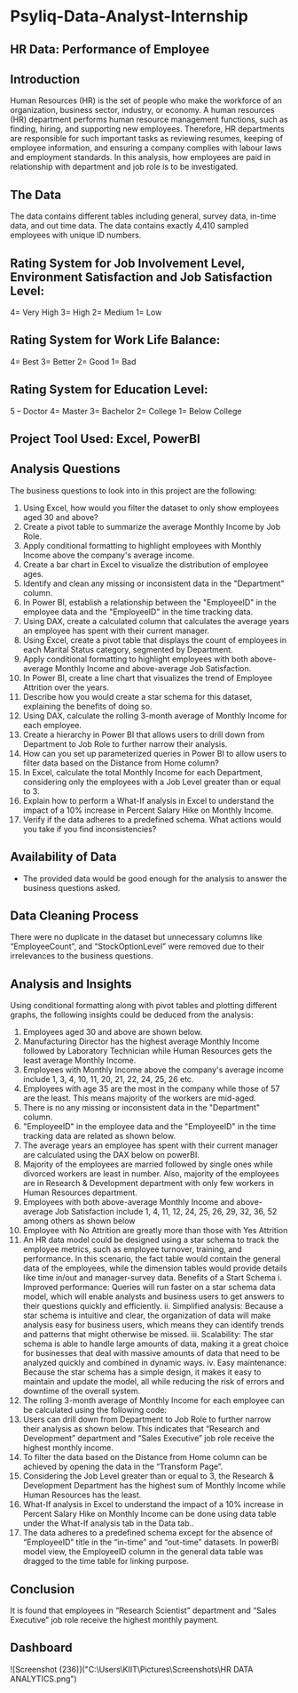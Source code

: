 # Psyliq-Data-Analyst-Internship
## HR Data: Performance of Employee
## Introduction
Human Resources (HR) is the set of people who make the workforce of an organization, business sector, industry, or economy. A human resources (HR) department performs human resource management functions, such as finding, hiring, and supporting new employees. Therefore, HR departments are responsible for such important tasks as reviewing resumes, keeping of employee information, and ensuring a company complies with labour laws and employment standards.
In this analysis, how employees are paid in relationship with department and job role is to be investigated.
## The Data
The data contains different tables including general, survey data, in-time data, and out time data. The data contains exactly 4,410 sampled employees with unique ID numbers.
## Rating System for Job Involvement Level, Environment Satisfaction and Job Satisfaction Level:
4= Very High
3= High
2= Medium
1= Low
## Rating System for Work Life Balance:
4= Best
3= Better
2= Good
1= Bad
## Rating System for Education Level:
5 – Doctor 
4= Master
3= Bachelor
2= College
1= Below College
## Project Tool Used: Excel, PowerBI
## Analysis Questions 
The business questions to look into in this project are the following:
1. Using Excel, how would you filter the dataset to only show employees aged 30 and above?
2. Create a pivot table to summarize the average Monthly Income by Job Role.
3. Apply conditional formatting to highlight employees with Monthly Income above the company's average income.
4. Create a bar chart in Excel to visualize the distribution of employee ages.
5. Identify and clean any missing or inconsistent data in the "Department" column.
6. In Power BI, establish a relationship between the "EmployeeID" in the employee data and the "EmployeeID" in the time tracking data.
7. Using DAX, create a calculated column that calculates the average years an employee has spent with their current manager.
8. Using Excel, create a pivot table that displays the count of employees in each Marital Status category, segmented by Department.
9. Apply conditional formatting to highlight employees with both above-average Monthly Income and above-average Job Satisfaction.
10. In Power BI, create a line chart that visualizes the trend of Employee Attrition over the years.
11. Describe how you would create a star schema for this dataset, explaining the benefits of doing so. 
12. Using DAX, calculate the rolling 3-month average of Monthly Income for each employee.
13. Create a hierarchy in Power BI that allows users to drill down from Department to Job Role to further narrow their analysis.
14. How can you set up parameterized queries in Power BI to allow users to filter data based on the Distance from Home column?
15. In Excel, calculate the total Monthly Income for each Department, considering only the employees with a Job Level greater than or equal to 3.
16. Explain how to perform a What-If analysis in Excel to understand the impact of a 10% increase in Percent Salary Hike on Monthly Income.
17. Verify if the data adheres to a predefined schema. What actions would you take if you find inconsistencies?
## Availability of Data
- The provided data would be good enough for the analysis to answer the business questions asked.
## Data Cleaning Process
There were no duplicate in the dataset but unnecessary columns like “EmployeeCount”, and “StockOptionLevel” were removed due to their irrelevances to the business questions.
## Analysis and Insights
Using conditional formatting along with pivot tables and plotting different graphs, the following insights could be deduced from the analysis:  
1. Employees aged 30 and above are shown below.
2. Manufacturing Director has the highest average Monthly Income followed by Laboratory Technician while Human Resources gets the least average Monthly Income.
3. Employees with Monthly Income above the company's average income include 1, 3, 4, 10, 11, 20, 21, 22, 24, 25, 26 etc.  
4. Employees with age 35 are the most in the company while those of 57 are the least. This means majority of the workers are mid-aged.
5. There is no any missing or inconsistent data in the "Department" column.
6. "EmployeeID" in the employee data and the "EmployeeID" in the time tracking data are related as shown below.
7. The average years an employee has spent with their current manager are calculated using the DAX below on powerBI.
8. Majority of the employees are married followed by single ones while divorced workers are least in number.  Also, majority of the employees are in Research & Development department with only few workers in Human Resources department. 
9. Employees with both above-average Monthly Income and above-average Job Satisfaction include 1, 4, 11, 12, 24, 25, 26, 29, 32, 36, 52 among others as shown below
10. Employee with No Attrition are greatly more than those with Yes Attrition 
11. An HR data model could be designed using a star schema to track the employee metrics, such as employee turnover, training, and performance. In this scenario, the fact table would contain the general data of the employees, while the dimension tables would provide details like time in/out and manager-survey data.
Benefits of a Start Schema
i.	Improved performance: Queries will run faster on a star schema data model, which will enable analysts and business users to get answers to their questions quickly and efficiently.
ii.	Simplified analysis: Because a star schema is intuitive and clear, the organization of data will make analysis easy for business users, which means they can identify trends and patterns that might otherwise be missed.
iii.	Scalability: The star schema is able to handle large amounts of data, making it a great choice for businesses that deal with massive amounts of data that need to be analyzed quickly and combined in dynamic ways.
iv.	Easy maintenance: Because the star schema has a simple design, it makes it easy to maintain and update the model, all while reducing the risk of errors and downtime of the overall system.
12. The rolling 3-month average of Monthly Income for each employee can be calculated using the following code:
13. Users can drill down from Department to Job Role to further narrow their analysis as shown below. This indicates that “Research and Development” department and “Sales Executive” job role receive the highest monthly income.
14. To filter the data based on the Distance from Home column can be achieved by opening the data in the “Transform Page”.
 15. Considering the Job Level greater than or equal to 3, the Research & Development Department has the highest sum of Monthly Income while Human Resources has the least.
 16. What-If analysis in Excel to understand the impact of a 10% increase in Percent Salary Hike on Monthly Income can be done using data table under the What-If analysis tab in the Data tab..
17. The data adheres to a predefined schema except for the absence of “EmployeeID” title in the “in-time” and “out-time” datasets. In powerBi model view, the EmployeeID column in the general data table was dragged to the time table for linking purpose.
## Conclusion
It is found that employees in “Research Scientist” department and “Sales Executive” job role receive the highest monthly payment.
## Dashboard
 ![Screenshot (236)]("C:\Users\KIIT\Pictures\Screenshots\HR DATA ANALYTICS.png")
